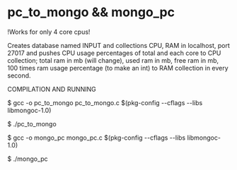 # pc_to_mongo && mongo_pc
!Works for only 4 core cpus!

Creates database named INPUT and collections CPU, RAM in localhost, port 27017 and pushes CPU usage percentages of total and each core to CPU collection; total ram in mb (will change), used ram in mb, free ram in mb, 100 times ram usage percentage (to make an int) to RAM collection in every second.

COMPILATION AND RUNNING

$ gcc -o pc_to_mongo pc_to_mongo.c $(pkg-config --cflags --libs libmongoc-1.0)

$ ./pc_to_mongo

$ gcc -o mongo_pc mongo_pc.c $(pkg-config --cflags --libs libmongoc-1.0)

$ ./mongo_pc
